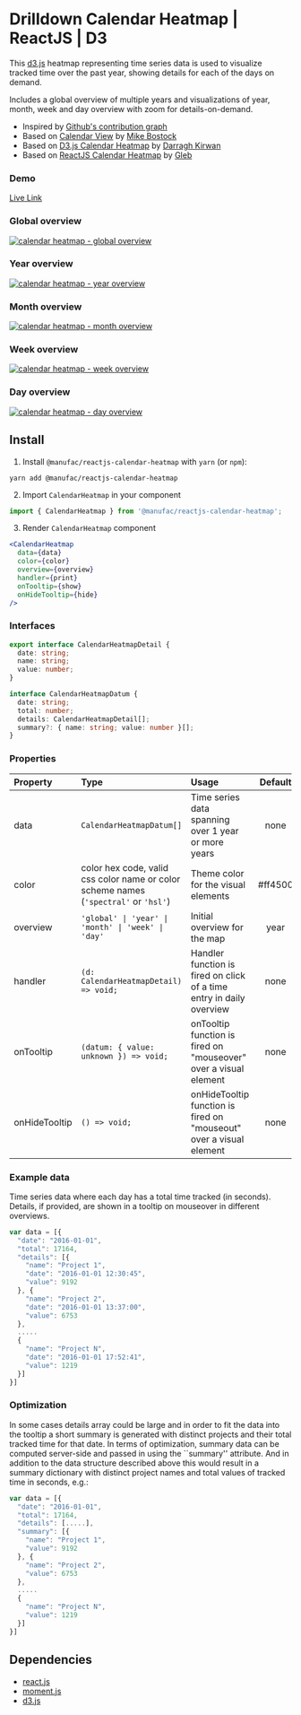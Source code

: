 # Drilldown Calendar Heatmap | ReactJS | D3

This [d3.js](https://d3js.org/) heatmap representing time series data is used to visualize tracked time over the past year, showing details for each of the days on demand.

Includes a global overview of multiple years and visualizations of year, month, week and day overview with zoom for details-on-demand.

- Inspired by [Github's contribution graph](https://help.github.com/articles/viewing-contributions-on-your-profile/#contributions-calendar)
- Based on [Calendar View](https://bl.ocks.org/mbostock/4063318) by [Mike Bostock](https://github.com/mbostock)
- Based on [D3.js Calendar Heatmap](https://github.com/DKirwan/calendar-heatmap) by [Darragh Kirwan](https://github.com/DKirwan)
- Based on [ReactJS Calendar Heatmap](https://github.com/g1eb/reactjs-calendar-heatmap) by [Gleb](https://github.com/g1eb)

### Demo

[Live Link](https://manufac-analytics.github.io/reactjs-calendar-heatmap/)

### Global overview

[![calendar heatmap - global overview](https://raw.githubusercontent.com/g1eb/reactjs-calendar-heatmap/master/images/screenshot_global_overview.png)](https://rawgit.com/g1eb/reactjs-calendar-heatmap/master/)

### Year overview

[![calendar heatmap - year overview](https://raw.githubusercontent.com/g1eb/reactjs-calendar-heatmap/master/images/screenshot_year_overview.png)](https://rawgit.com/g1eb/reactjs-calendar-heatmap/master/)

### Month overview

[![calendar heatmap - month overview](https://raw.githubusercontent.com/g1eb/reactjs-calendar-heatmap/master/images/screenshot_month_overview.png)](https://rawgit.com/g1eb/reactjs-calendar-heatmap/master/)

### Week overview

[![calendar heatmap - week overview](https://raw.githubusercontent.com/g1eb/reactjs-calendar-heatmap/master/images/screenshot_week_overview.png)](https://rawgit.com/g1eb/reactjs-calendar-heatmap/master/)

### Day overview

[![calendar heatmap - day overview](https://raw.githubusercontent.com/g1eb/reactjs-calendar-heatmap/master/images/screenshot_day_overview.png)](https://rawgit.com/g1eb/reactjs-calendar-heatmap/master/)

## Install

1. Install `@manufac/reactjs-calendar-heatmap` with `yarn` (or `npm`):

```
yarn add @manufac/reactjs-calendar-heatmap
```

2. Import `CalendarHeatmap` in your component

```js
import { CalendarHeatmap } from '@manufac/reactjs-calendar-heatmap';
```

3. Render `CalendarHeatmap` component

```jsx
<CalendarHeatmap
  data={data}
  color={color}
  overview={overview}
  handler={print}
  onTooltip={show}
  onHideTooltip={hide}
/>
```

### Interfaces

```ts
export interface CalendarHeatmapDetail {
  date: string;
  name: string;
  value: number;
}
```

```ts
interface CalendarHeatmapDatum {
  date: string;
  total: number;
  details: CalendarHeatmapDetail[];
  summary?: { name: string; value: number }[];
}
```

### Properties
| Property      | Type                                                                                 | Usage                                                                | Default | Required |
|:--------------|:-------------------------------------------------------------------------------------|:---------------------------------------------------------------------|:-------:|:--------:|
| data          | `CalendarHeatmapDatum[]`                                                             | Time series data spanning over 1 year or more years                  |  none   |   yes    |
| color         | color hex code, valid css color name or color scheme names (`'spectral'` or `'hsl'`) | Theme color for the visual elements                                  | #ff4500 |    no    |
| overview      | `'global' \| 'year' \| 'month' \| 'week' \| 'day'`                                   | Initial overview for the map                                         |  year   |    no    |
| handler       | `(d: CalendarHeatmapDetail) => void;`                                                | Handler function is fired on click of a time entry in daily overview |  none   |    no    |
| onTooltip     | `(datum: { value: unknown }) => void;`                                               | onTooltip function is fired on "mouseover" over a visual element     |  none   |    no    |
| onHideTooltip | `() => void;`                                                                        | onHideTooltip function is fired on "mouseout" over a visual element  |  none   |    no    |

### Example data

Time series data where each day has a total time tracked (in seconds).  
Details, if provided, are shown in a tooltip on mouseover in different overviews.

```js
var data = [{
  "date": "2016-01-01",
  "total": 17164,
  "details": [{
    "name": "Project 1",
    "date": "2016-01-01 12:30:45",
    "value": 9192
  }, {
    "name": "Project 2",
    "date": "2016-01-01 13:37:00",
    "value": 6753
  },
  .....
  {
    "name": "Project N",
    "date": "2016-01-01 17:52:41",
    "value": 1219
  }]
}]
```

### Optimization

In some cases details array could be large and in order to fit the data into the tooltip a short summary is generated with distinct projects and their total tracked time for that date.
In terms of optimization, summary data can be computed server-side and passed in using the ``summary'' attribute.
And in addition to the data structure described above this would result in a summary dictionary with distinct project names and total values of tracked time in seconds, e.g.:

```js
var data = [{
  "date": "2016-01-01",
  "total": 17164,
  "details": [.....],
  "summary": [{
    "name": "Project 1",
    "value": 9192
  }, {
    "name": "Project 2",
    "value": 6753
  },
  .....
  {
    "name": "Project N",
    "value": 1219
  }]
}]
```

## Dependencies

- [react.js](https://reactjs.org/)
- [moment.js](https://momentjs.com/)
- [d3.js](https://d3js.org/)
